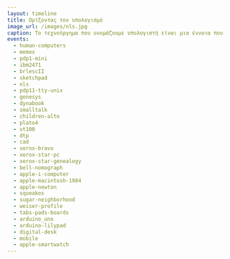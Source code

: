 ```yaml
---
layout: timeline 
title: Ορίζοντας τον υπολογισμό 
image_url: /images/nls.jpg
caption: Το τεχνούργημα που ονομάζουμε υπολογιστή είναι μια έννοια που ποτέ δεν σήμαινε το ίδιο πράγμα, ενώ η σύγχρονη χρήση της απομακρύνεται συνέχεια από το αρχικό νόημα. Από την πλευρά του χρήστη, οι πρώτοι μεγάλοι κεντρικοί ηλεκτρονικοί υπολογιστές, πράγματι έκαναν για λογαρισμό των χρηστών του υπολογισμούς, όπως τροχιές, και πίνακες λογαρίθμων. Αν και ο υπολογισμός παραμένει μια διαχρονική ανάγκη, στην πράξη οι περισσότερες και ίσως οι σημαντικότες χρήσεις των διαδραστικών συστημάτων δεν έχουν να κάνουν με τον υπολογισμό.
events:
  - human-computers
  - memex
  - pdp1-mini
  - ibm2471
  - brlescII
  - sketchpad
  - nls
  - pdp11-tty-unix
  - genesys
  - dynabook
  - smalltalk
  - children-alto
  - plato4
  - vt100
  - dtp
  - cad
  - xerox-bravo
  - xerox-star-pc
  - xerox-star-genealogy
  - bell-nomograph
  - apple-i-computer
  - apple-macintosh-1984
  - apple-newton
  - squeakos
  - sugar-neighborhood
  - weiser-profile
  - tabs-pads-boards
  - arduino_uno
  - arduino-lilypad
  - digital-desk
  - mobile
  - apple-smartwatch
---
```

